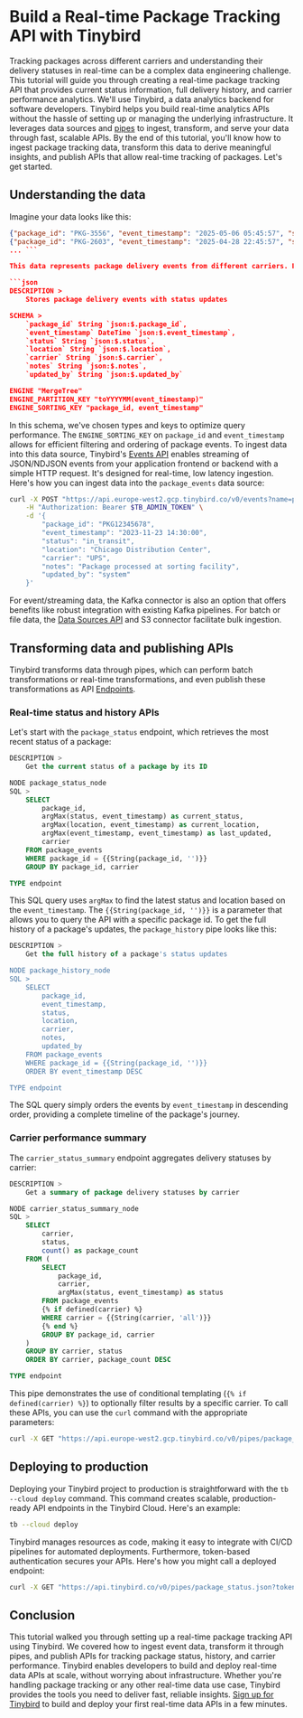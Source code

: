 # Build a Real-time Package Tracking API with Tinybird

Tracking packages across different carriers and understanding their delivery statuses in real-time can be a complex data engineering challenge. This tutorial will guide you through creating a real-time package tracking API that provides current status information, full delivery history, and carrier performance analytics. We'll use Tinybird, a data analytics backend for software developers. Tinybird helps you build real-time analytics APIs without the hassle of setting up or managing the underlying infrastructure. It leverages data sources and [pipes](https://www.tinybird.co/docs/forward/work-with-data/pipes?utm_source=DEV&utm_campaign=tb+create+--prompt+DEV) to ingest, transform, and serve your data through fast, scalable APIs. By the end of this tutorial, you'll know how to ingest package tracking data, transform this data to derive meaningful insights, and publish APIs that allow real-time tracking of packages. Let's get started. 

## Understanding the data

Imagine your data looks like this:

```json
{"package_id": "PKG-3556", "event_timestamp": "2025-05-06 05:45:57", "status": "Picked up", "location": "Miami, FL", "carrier": "UPS", "notes": "Package in transit to next facility", "updated_by": "agent_856"}
{"package_id": "PKG-2603", "event_timestamp": "2025-04-28 22:45:57", "status": "In transit", "location": "Houston, TX", "carrier": "DHL", "notes": "No additional notes", "updated_by": "agent_803"}
... ```

This data represents package delivery events from different carriers. Each event includes a unique package ID, timestamp of the event, status, location, carrier, notes on the event, and who updated the event. To store this data in Tinybird, we create a data source designed to efficiently query and manage the delivery events. Here's how you define the `package_events` data source in Tinybird:

```json
DESCRIPTION >
    Stores package delivery events with status updates

SCHEMA >
    `package_id` String `json:$.package_id`,
    `event_timestamp` DateTime `json:$.event_timestamp`,
    `status` String `json:$.status`,
    `location` String `json:$.location`,
    `carrier` String `json:$.carrier`,
    `notes` String `json:$.notes`,
    `updated_by` String `json:$.updated_by`

ENGINE "MergeTree"
ENGINE_PARTITION_KEY "toYYYYMM(event_timestamp)"
ENGINE_SORTING_KEY "package_id, event_timestamp"
```

In this schema, we've chosen types and keys to optimize query performance. The `ENGINE_SORTING_KEY` on `package_id` and `event_timestamp` allows for efficient filtering and ordering of package events. To ingest data into this data source, Tinybird's [Events API](https://www.tinybird.co/docs/forward/get-data-in/events-api?utm_source=DEV&utm_campaign=tb+create+--prompt+DEV) enables streaming of JSON/NDJSON events from your application frontend or backend with a simple HTTP request. It's designed for real-time, low latency ingestion. Here's how you can ingest data into the `package_events` data source:

```bash
curl -X POST "https://api.europe-west2.gcp.tinybird.co/v0/events?name=package_events&utm_source=DEV&utm_campaign=tb+create+--prompt+DEV" \
    -H "Authorization: Bearer $TB_ADMIN_TOKEN" \
    -d '{
        "package_id": "PKG12345678", 
        "event_timestamp": "2023-11-23 14:30:00", 
        "status": "in_transit", 
        "location": "Chicago Distribution Center", 
        "carrier": "UPS", 
        "notes": "Package processed at sorting facility", 
        "updated_by": "system"
    }'
```

For event/streaming data, the Kafka connector is also an option that offers benefits like robust integration with existing Kafka pipelines. For batch or file data, the [Data Sources API](https://www.tinybird.co/docs/api-reference/datasource-api?utm_source=DEV&utm_campaign=tb+create+--prompt+DEV) and S3 connector facilitate bulk ingestion. 

## Transforming data and publishing APIs

Tinybird transforms data through pipes, which can perform batch transformations or real-time transformations, and even publish these transformations as API [Endpoints](https://www.tinybird.co/docs/forward/work-with-data/publish-data/endpoints?utm_source=DEV&utm_campaign=tb+create+--prompt+DEV). 

### Real-time status and history APIs

Let's start with the `package_status` endpoint, which retrieves the most recent status of a package:

```sql
DESCRIPTION >
    Get the current status of a package by its ID

NODE package_status_node
SQL >
    SELECT 
        package_id,
        argMax(status, event_timestamp) as current_status,
        argMax(location, event_timestamp) as current_location,
        argMax(event_timestamp, event_timestamp) as last_updated,
        carrier
    FROM package_events
    WHERE package_id = {{String(package_id, '')}}
    GROUP BY package_id, carrier

TYPE endpoint
```

This SQL query uses `argMax` to find the latest status and location based on the `event_timestamp`. The `{{String(package_id, '')}}` is a parameter that allows you to query the API with a specific package id. To get the full history of a package's updates, the `package_history` pipe looks like this:

```sql
DESCRIPTION >
    Get the full history of a package's status updates

NODE package_history_node
SQL >
    SELECT 
        package_id,
        event_timestamp,
        status,
        location,
        carrier,
        notes,
        updated_by
    FROM package_events
    WHERE package_id = {{String(package_id, '')}}
    ORDER BY event_timestamp DESC

TYPE endpoint
```

The SQL query simply orders the events by `event_timestamp` in descending order, providing a complete timeline of the package's journey. 

### Carrier performance summary

The `carrier_status_summary` endpoint aggregates delivery statuses by carrier:

```sql
DESCRIPTION >
    Get a summary of package delivery statuses by carrier

NODE carrier_status_summary_node
SQL >
    SELECT 
        carrier,
        status,
        count() as package_count
    FROM (
        SELECT 
            package_id,
            carrier,
            argMax(status, event_timestamp) as status
        FROM package_events
        {% if defined(carrier) %}
        WHERE carrier = {{String(carrier, 'all')}}
        {% end %}
        GROUP BY package_id, carrier
    )
    GROUP BY carrier, status
    ORDER BY carrier, package_count DESC

TYPE endpoint
```

This pipe demonstrates the use of conditional templating (`{% if defined(carrier) %}`) to optionally filter results by a specific carrier. To call these APIs, you can use the `curl` command with the appropriate parameters:

```bash
curl -X GET "https://api.europe-west2.gcp.tinybird.co/v0/pipes/package_status.json?token=%24TB_ADMIN_TOKEN&package_id=PKG12345678&utm_source=DEV&utm_campaign=tb+create+--prompt+DEV"
```


## Deploying to production

Deploying your Tinybird project to production is straightforward with the `tb --cloud deploy` command. This command creates scalable, production-ready API endpoints in the Tinybird Cloud. Here's an example:

```bash
tb --cloud deploy
```

Tinybird manages resources as code, making it easy to integrate with CI/CD pipelines for automated deployments. Furthermore, token-based authentication secures your APIs. Here's how you might call a deployed endpoint:

```bash
curl -X GET "https://api.tinybird.co/v0/pipes/package_status.json?token=YOUR_PRODUCTION_TOKEN&package_id=PKG12345678&utm_source=DEV&utm_campaign=tb+create+--prompt+DEV"
```


## Conclusion

This tutorial walked you through setting up a real-time package tracking API using Tinybird. We covered how to ingest event data, transform it through pipes, and publish APIs for tracking package status, history, and carrier performance. Tinybird enables developers to build and deploy real-time data APIs at scale, without worrying about infrastructure. Whether you're handling package tracking or any other real-time data use case, Tinybird provides the tools you need to deliver fast, reliable insights. [Sign up for Tinybird](https://cloud.tinybird.co/signup?utm_source=DEV&utm_campaign=tb+create+--prompt+DEV) to build and deploy your first real-time data APIs in a few minutes.